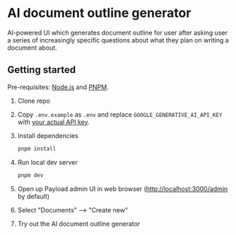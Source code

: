 # AI document outline generator

AI-powered UI which generates document outline for user after asking user a series of increasingly specific questions about what they plan on writing a document about.

## Getting started

Pre-requisites: [Node.js](https://nodejs.org) and [PNPM](https://pnpm.io).

1. Clone repo

2. Copy `.env.example` as `.env` and replace `GOOGLE_GENERATIVE_AI_API_KEY` with [your actual API key](https://aistudio.google.com).

3. Install dependencies

   ```sh
   pnpm install
   ```

4. Run local dev server

   ```sh
   pnpm dev
   ```

5. Open up Payload admin UI in web browser ([http://localhost:3000/admin](http://localhost:3000/admin) by default)

6. Select "Documents" —> "Create new"

7. Try out the AI document outline generator
